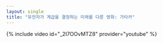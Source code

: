 ```yaml
---
layout: single
title: "유전자가 계급을 결정하는 미래를 다룬 영화: 가타카" 
---
```

{% include video id="_2I7OOvMTZ8" provider="youtube" %}
